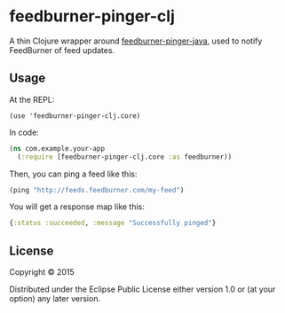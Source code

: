 # feedburner-pinger-clj

A thin Clojure wrapper around [feedburner-pinger-java](http://github.com/clementi/feedburner-pinger-java), used to notify FeedBurner of feed updates.

## Usage

At the REPL:

    (use 'feedburner-pinger-clj.core)

In code:

```clojure
(ns com.example.your-app
  (:require [feedburner-pinger-clj.core :as feedburner))
```

Then, you can ping a feed like this:

```clojure
(ping "http://feeds.feedburner.com/my-feed")
```

You will get a response map like this:

```clojure
{:status :succeeded, :message "Successfully pinged"}
```

## License

Copyright © 2015

Distributed under the Eclipse Public License either version 1.0 or (at
your option) any later version.

